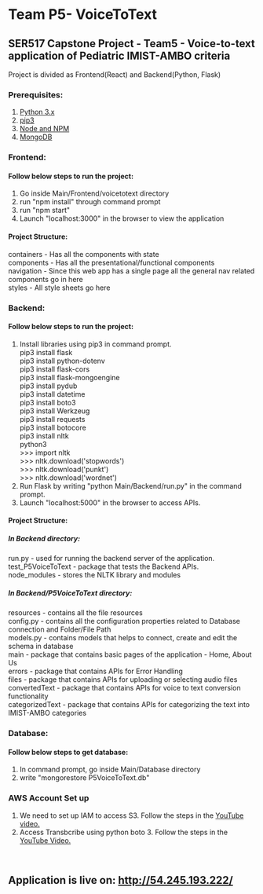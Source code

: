 # Team P5- VoiceToText
## SER517 Capstone Project - Team5 - Voice-to-text application of Pediatric IMIST-AMBO criteria 

Project is divided as Frontend(React) and Backend(Python, Flask)

### Prerequisites:
1. <a href="https://realpython.com/installing-python/"> Python 3.x </a> 
2. <a href="https://pip.pypa.io/en/stable/installing/"> pip3 </a>
3. <a href="https://docs.npmjs.com/downloading-and-installing-node-js-and-npm"> Node and NPM </a>
4. <a href="https://docs.mongodb.com/manual/administration/install-community/"> MongoDB </a>

### Frontend: 

#### Follow below steps to run the project:

1. Go inside Main/Frontend/voicetotext directory
2. run "npm install" through command prompt
3. run "npm start"
4. Launch "localhost:3000" in the browser to view the application

#### Project Structure: <br>
containers - Has all the components with state <br>
components - Has all the presentational/functional components <br>
navigation - Since this web app has a single page all the general nav related components go in here <br>
styles - All style sheets go here

### Backend:

#### Follow below steps to run the project:

1. Install libraries using pip3 in command prompt. <br>
   	pip3 install flask <br>
		pip3 install python-dotenv <br>
		pip3 install flask-cors <br>
		pip3 install flask-mongoengine <br>
		pip3 install pydub <br>
		pip3 install datetime <br>
		pip3 install boto3 <br>
		pip3 install Werkzeug <br>
		pip3 install requests <br>
		pip3 install botocore <br>
		pip3 install nltk <br>
		python3 <br>
		>>> import nltk <br>
		>>> nltk.download('stopwords') <br>
		>>> nltk.download('punkt') <br>
		>>> nltk.download('wordnet') <br>
2. Run Flask by writing "python Main/Backend/run.py" in the command prompt.
3. Launch "localhost:5000" in the browser to access APIs.

#### Project Structure: <br>
##### In Backend directory: <br>
run.py - used for running the backend server of the application. <br>
test_P5VoiceToText - package that tests the Backend APIs. <br>
node_modules - stores the NLTK library and modules<br>
##### In Backend/P5VoiceToText directory: <br>
resources - contains all the file resources <br>
config.py - contains all the configuration properties related to Database connection and Folder/File Path <br>
models.py - contains models that helps to connect, create and edit the schema in database <br>
main - package that contains basic pages of the application - Home, About Us <br>
errors - package that contains APIs for Error Handling <br>
files - package that contains APIs for uploading or selecting audio files <br>
convertedText - package that contains APIs for voice to text conversion functionality <br>
categorizedText - package that contains APIs for categorizing the text into IMIST-AMBO categories <br>


### Database:

#### Follow below steps to get database:

1. In command prompt, go inside Main/Database directory
2. write "mongorestore P5VoiceToText.db"


### AWS Account Set up
1. We need to set up IAM to access S3. Follow the steps in the <a href = "https://www.youtube.com/watch?v=v33Kl-Kx30o&t=476s"> YouTube video.</a>
2. Access Transbcribe using python boto 3. Follow the steps in the <a href = "https://www.youtube.com/watch?v=SGRFNmIuX8Q"> YouTube Video. </a>

<br>

## Application is live on: http://54.245.193.222/
